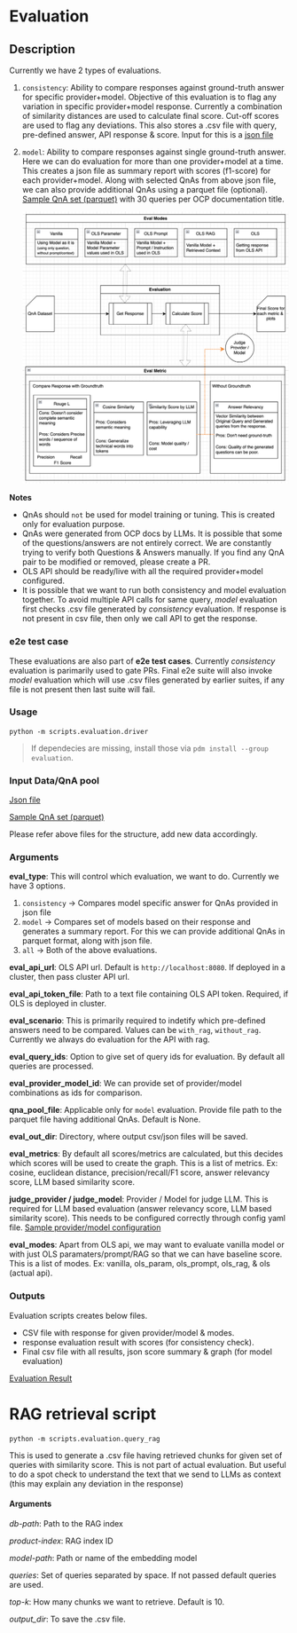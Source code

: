 # Evaluation

## Description
Currently we have 2 types of evaluations.
1. `consistency`: Ability to compare responses against ground-truth answer for specific provider+model. Objective of this evaluation is to flag any variation in specific provider+model response. Currently a combination of similarity distances are used to calculate final score. Cut-off scores are used to flag any deviations. This also stores a .csv file with query, pre-defined answer, API response & score. Input for this is a [json file](eval_data/question_answer_pair.json)

2. `model`: Ability to compare responses against single ground-truth answer. Here we can do evaluation for more than one provider+model at a time. This creates a json file as summary report with scores (f1-score) for each provider+model. Along with selected QnAs from above json file, we can also provide additional QnAs using a parquet file (optional). [Sample QnA set (parquet)](eval_data/interview_qna_30_per_title.parquet) with 30 queries per OCP documentation title.

    ![Evaluation Metric & flow](response_eval_flow.png)

**Notes**
- QnAs should `not` be used for model training or tuning. This is created only for evaluation purpose.
- QnAs were generated from OCP docs by LLMs. It is possible that some of the questions/answers are not entirely correct. We are constantly trying to verify both Questions & Answers manually. If you find any QnA pair to be modified or removed, please create a PR.
- OLS API should be ready/live with all the required provider+model configured.
- It is possible that we want to run both consistency and model evaluation together. To avoid multiple API calls for same query, *model* evaluation first checks .csv file generated by *consistency* evaluation. If response is not present in csv file, then only we call API to get the response.

### e2e test case

These evaluations are also part of **e2e test cases**. Currently *consistency* evaluation is parimarily used to gate PRs. Final e2e suite will also invoke *model* evaluation which will use .csv files generated by earlier suites, if any file is not present then last suite will fail.

### Usage
```
python -m scripts.evaluation.driver
```

> If dependecies are missing, install those via `pdm install --group evaluation`.

### Input Data/QnA pool
[Json file](eval_data/question_answer_pair.json)

[Sample QnA set (parquet)](eval_data/interview_qna_30_per_title.parquet)

Please refer above files for the structure, add new data accordingly.

### Arguments
**eval_type**: This will control which evaluation, we want to do. Currently we have 3 options.
1. `consistency` -> Compares model specific answer for QnAs provided in json file
2. `model` -> Compares set of models based on their response and generates a summary report. For this we can provide additional QnAs in parquet format, along with json file.
3. `all` -> Both of the above evaluations.

**eval_api_url**: OLS API url. Default is `http://localhost:8080`. If deployed in a cluster, then pass cluster API url.

**eval_api_token_file**: Path to a text file containing OLS API token. Required, if OLS is deployed in cluster.

**eval_scenario**: This is primarily required to indetify which pre-defined answers need to be compared. Values can be `with_rag`, `without_rag`. Currently we always do evaluation for the API with rag.

**eval_query_ids**: Option to give set of query ids for evaluation. By default all queries are processed.

**eval_provider_model_id**: We can provide set of provider/model combinations as ids for comparison.

**qna_pool_file**: Applicable only for `model` evaluation. Provide file path to the parquet file having additional QnAs. Default is None.

**eval_out_dir**: Directory, where output csv/json files will be saved.

**eval_metrics**: By default all scores/metrics are calculated, but this decides which scores will be used to create the graph.
This is a list of metrics. Ex: cosine, euclidean distance, precision/recall/F1 score, answer relevancy score, LLM based similarity score.

**judge_provider / judge_model**: Provider / Model for judge LLM. This is required for LLM based evaluation (answer relevancy score, LLM based similarity score). This needs to be configured correctly through config yaml file. [Sample provider/model configuration](../../examples/olsconfig.yaml)

**eval_modes**: Apart from OLS api, we may want to evaluate vanilla model or with just OLS paramaters/prompt/RAG so that we can have baseline score. This is a list of modes. Ex: vanilla, ols_param, ols_prompt, ols_rag, & ols (actual api).

### Outputs
Evaluation scripts creates below files.
- CSV file with response for given provider/model & modes.
- response evaluation result with scores (for consistency check).
- Final csv file with all results, json score summary & graph (for model evaluation)

[Evaluation Result](eval_data/result/README.md)


# RAG retrieval script
```
python -m scripts.evaluation.query_rag
```
This is used to generate a .csv file having retrieved chunks for given set of queries with similarity score. This is not part of actual evaluation. But useful to do a spot check to understand the text that we send to LLMs as context (this may explain any deviation in the response)

#### Arguments
*db-path*: Path to the RAG index

*product-index*: RAG index ID

*model-path*: Path or name of the embedding model

*queries*: Set of queries separated by space. If not passed default queries are used.

*top-k*: How many chunks we want to retrieve. Default is 10.

*output_dir*: To save the .csv file.